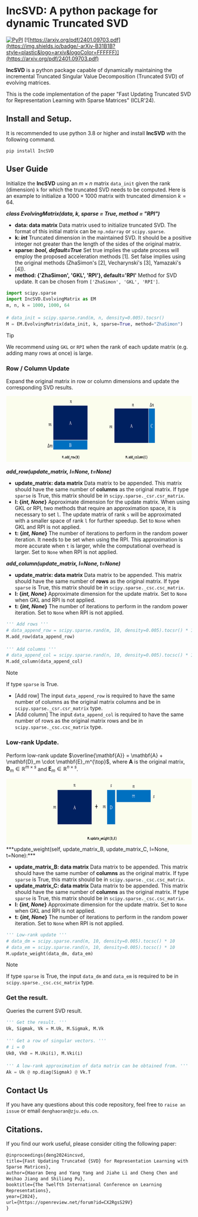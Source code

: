 # IncSVD: A python package for dynamic Truncated SVD

[![PyPI](https://img.shields.io/badge/-PyPI-FFFFFF?style=plastic&logo=pypi&logoColor=3775A9)]()
[![https://arxiv.org/pdf/2401.09703.pdf](https://img.shields.io/badge/-arXiv-B31B1B?style=plastic&logo=arxiv&logoColor=FFFFFF)](https://arxiv.org/pdf/2401.09703.pdf)

**IncSVD** is a python package capable of dynamically maintaining the incremental Truncated Singular Value Decomposition (Truncated SVD) of evolving matrices.

This is the code implementation of the paper "Fast Updating Truncated SVD for Representation Learning with Sparse Matrices" (ICLR'24).

## Install and Setup.

It is recommended to use python 3.8 or higher and install **IncSVD** with the following command.

```shell
pip install IncSVD
```

## User Guide

Initialize the **IncSVD** using an $m \times n$ matrix `data_init` given the rank (dimension) `k` for which the truncated SVD needs to be computed. Here is an example to initialize a $1000 \times 1000$ matrix with truncated dimension $k = 64$.

***class EvolvingMatrix(data, k, sparse = True, method = "RPI")***
- **data: data matrix**
  Data matrix used to initialize truncated SVD.
  The format of this initial matrix can be `np.ndarray` or `scipy.sparse`.
- **k: *int***
  Truncated dimension in the maintained SVD.
  It should be a positive integer not greater than the length of the sides of the original matrix.
- **sparse: *bool, default=True*** 
  Set true implies the update process will employ the proposed acceleration methods [1].
  Set false implies using the original methods (ZhaSimon's [2], Vecharynski's [3], Yamazaki's [4]).
- **method: {'ZhaSimon', 'GKL', 'RPI'}, default='RPI'**
  Method for SVD update.
  It can be chosen from `['ZhaSimon', 'GKL', 'RPI']`. 


```python
import scipy.sparse
import IncSVD.EvolvingMatrix as EM
m, n, k = 1000, 1000, 64

# data_init = scipy.sparse.rand(m, n, density=0.005).tocsr()
M = EM.EvolvingMatrix(data_init, k, sparse=True, method="ZhaSimon")
```

> [!TIP]
>
> We recommend using `GKL` or `RPI` when the rank of each update matrix (e.g. adding many rows at once) is large.


### Row / Column Update

Expand the original matrix in row or column dimensions and update the corresponding SVD results.

<div style="text-align:center"> 
  <img src="img/addrc.png" alt="I1" width="764" height="180">
</div>

***add_row(update_matrix, l=None, t=None)***
- **update_matrix: data matrix**
  Data matrix to be appended. 
  This matrix should have the same number of **columns** as the original matrix. If type `sparse` is True, this matrix should be in `scipy.sparse._csr.csr_matrix`.
- **l: {*int, None*}**
  Approximate dimension for the update matrix.
  When using GKL or RPI, two methods that require an approximation space, it is necessary to set `l`. The update matrix of rank `s` will be approximated with a smaller space of rank `l` for further speedup. Set to `None` when GKL and RPI is not applied.
- **t: {*int, None*}**
  The number of iterations to perform in the random power iteration.
  It needs to be set when using the RPI. This approximation is more accurate when `t` is larger, while the computational overhead is larger. Set to `None` when RPI is not applied.

***add_column(update_matrix, l=None, t=None)***
- **update_matrix: data matrix**
  Data matrix to be appended. 
  This matrix should have the same number of **rows** as the original matrix. If type `sparse` is True, this matrix should be in `scipy.sparse._csc.csc_matrix`.
- **l: {*int, None*}**
  Approximate dimension for the update matrix.
  Set to `None` when GKL and RPI is not applied.
- **t: {*int, None*}**
  The number of iterations to perform in the random power iteration.
  Set to `None` when RPI is not applied.


```python
''' Add rows '''
# data_append_row = scipy.sparse.rand(m, 10, density=0.005).tocsr() * 10
M.add_row(data_append_row)

''' Add columns '''
# data_append_col = scipy.sparse.rand(n, 10, density=0.005).tocsc() * 10
M.add_column(data_append_col)
```


> [!NOTE]
>
> If type `sparse` is True.
>
> - [Add row] The input `data_append_row`  is required to have the same number of columns as the original matrix columns and be in `scipy.sparse._csr.csr_matrix` type.
> - [Add column] The input `data_append_col` is required to have the same number of rows as the original matrix rows and be in `scipy.sparse._csc.csc_matrix` type.

### Low-rank Update.

Perform low-rank update $\overline{\mathbf{A}} = \mathbf{A} + \mathbf{D}_m \cdot \mathbf{E}_m^{\top}$, where $\mathbf{A}$ is the original matrix, $\mathbf{D}_m \in \mathbb{R}^{m \times s}$ and $\mathbf{E}_m \in \mathbb{R}^{n \times s}$.

<div style="text-align:center"> 
  <img src="img/weight.png" alt="I1" width="764" height="180">
</div>
***update_weight(self, update_matrix_B, update_matrix_C, l=None, t=None):***

- **update_matrix_B: data matrix**
  Data matrix to be appended. 
  This matrix should have the same number of **columns** as the original matrix. If type `sparse` is True, this matrix should be in `scipy.sparse._csc.csc_matrix`.
- **update_matrix_C: data matrix**
  Data matrix to be appended. 
  This matrix should have the same number of **columns** as the original matrix. If type `sparse` is True, this matrix should be in `scipy.sparse._csc.csc_matrix`.
- **l: {*int, None*}**
  Approximate dimension for the update matrix.
  Set to `None` when GKL and RPI is not applied.
- **t: {*int, None*}**
  The number of iterations to perform in the random power iteration. 
  Set to `None` when RPI is not applied.


```python
''' Low-rank update '''
# data_dm = scipy.sparse.rand(m, 10, density=0.005).tocsc() * 10
# data_em = scipy.sparse.rand(n, 10, density=0.005).tocsc() * 10
M.update_weight(data_dm, data_em)
```

> [!NOTE]
>
> If type `sparse` is True, the input `data_dm` and `data_em`  is required to be in `scipy.sparse._csc.csc_matrix` type.

### Get the result.

Queries the current SVD result.

```python
''' Get the result. '''
Uk, Sigmak, Vk = M.Uk, M.Sigmak, M.Vk

''' Get a row of singular vectors. '''
# i = 0
Uk0, Vk0 = M.Uki(i), M.Vki(i)

''' A low-rank approximation of data matrix can be obtained from. '''
Ak = Uk @ np.diag(Sigmak) @ Vk.T
```

## Contact Us    

If you have any questions about this code repository, feel free to `raise an issue` or email `denghaoran@zju.edu.cn`.


## Citations.

If you find our work useful, please consider citing the following paper:

```
@inproceedings{deng2024incsvd,
title={Fast Updating Truncated {SVD} for Representation Learning with Sparse Matrices},
author={Haoran Deng and Yang Yang and Jiahe Li and Cheng Chen and Weihao Jiang and Shiliang Pu},
booktitle={The Twelfth International Conference on Learning Representations},
year={2024},
url={https://openreview.net/forum?id=CX2RgsS29V}
}
```

